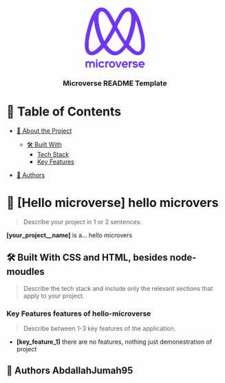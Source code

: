 <a name="readme-top"></a>


<div align="center">

  <img src="murple_logo.png" alt="logo" width="140"  height="auto" />
  <br/>

  <h3><b>Microverse README Template</b></h3>

</div>

<!-- TABLE OF CONTENTS -->

# 📗 Table of Contents

- [📖 About the Project](#about-project)
  - [🛠 Built With](#built-with)
    - [Tech Stack](#tech-stack)
    - [Key Features](#key-features)

- [👥 Authors](#authors)


<!-- PROJECT DESCRIPTION -->

# 📖 [Hello microverse] <a name="about-project"> hello microvers</a>

> Describe your project in 1 or 2 sentences.

**[your_project__name]** is a... hello microvers

## 🛠 Built With <a name="built-with"> CSS and HTML, besides node-moudles</a>


> Describe the tech stack and include only the relevant sections that apply to your project.


<!-- Features -->

### Key Features <a name="key-features"> features of hello-microverse </a>

> Describe between 1-3 key features of the application.

- **[key_feature_1]** there are no features, nothing just demonestration of project



<!-- AUTHORS -->

## 👥 Authors <a name="authors"> AbdallahJumah95</a>


